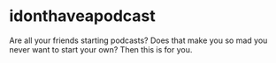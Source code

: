 # idonthaveapodcast
Are all your friends starting podcasts? Does that make you so mad you never want to start your own? Then this is for you.
